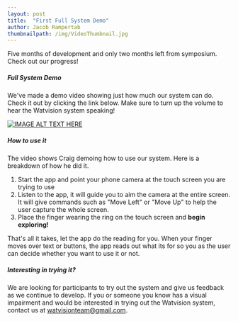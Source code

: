 ```yaml
---
layout: post
title:  "First Full System Demo"
author: Jacob Rampertab
thumbnailpath: /img/VideoThumbnail.jpg
---
```


Five months of development and only two months left from symposium. Check out our progress!

##### Full System Demo

We've made a demo video showing just how much our system can do. Check it out by clicking the link below. Make sure to turn up the volume to hear the Watvision system speaking!

[![IMAGE ALT TEXT HERE](http://img.youtube.com/vi/HI3hGIS06DM/0.jpg)](http://www.youtube.com/watch?v=HI3hGIS06DM)

##### How to use it

The video shows Craig demoing how to use our system. Here is a breakdown of how he did it.

1. Start the app and point your phone camera at the touch screen you are trying to use
2. Listen to the app, it will guide you to aim the camera at the entire screen. It will give commands such as "Move Left" or "Move Up" to help the user capture the whole screen.
3. Place the finger wearing the ring on the touch screen and **begin exploring!**

That's all it takes, let the app do the reading for you. When your finger moves over text or buttons, the app reads out what its for so you as the user can decide whether you want to use it or not.

##### Interesting in trying it?

We are looking for participants to try out the system and give us feedback as we continue to develop. If you or someone you know has a visual impairment and would be interested in trying out the Watvision system, contact us at <a href="mailto:watvisionteam@gmail.com">watvisionteam@gmail.com</a>.
